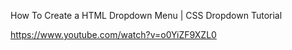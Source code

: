 How To Create a HTML Dropdown Menu | CSS Dropdown Tutorial

https://www.youtube.com/watch?v=o0YiZF9XZL0